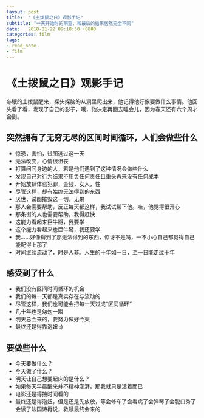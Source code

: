 ```yaml
---
layout: post
title:  "《土拨鼠之日》观影手记"
subtitle: "一天开始时的期望，和最后的结果居然完全不同"
date:   2018-01-22 09:10:30 +0800
categories: film
tags: 
- read_note
- film
---
```


# 《土拨鼠之日》观影手记

冬眠的土拨鼠醒来，探头探脑的从洞里爬出来，他记得他好像要做什么事情。他回头看了看，发现了自己的影子，哦，他决定再回去睡会儿，因为春天还有六个周才会到。

## 突然拥有了无穷无尽的区间时间循环，人们会做些什么

- 惊恐，害怕，试图逃过这一天
- 无法改变，心情很沮丧
- 打算问问身边的人，若是他们遇到了这种情况会做些什么
- 发现自己对行为结果不用负任何责任且重头再来没有任何成本
- 开始放肆体验犯罪，金钱，女人，性
- 尽管这样，却有始终无法得到的东西
- 厌世，试图摧毁这一切，无果
- 那人会需要帮助，反正每天都这样，我试试帮下他。哇，他觉得很开心
- 那条街的人也需要帮助，我得赶快
- 这能力看起来巨牛掰，我要学
- 这个能力看起来也巨牛掰，我还要学
- 我……好像得到了那无法得到的东西，惊讶不是吗，一不小心自己都觉得自己能配得上那了
- 时间继续流动了，时是人非。人生的十年如一日，至一日能走过十年

## 感受到了什么

- 我们没有区间时间循环的机会
- 我们的每一天都是真实存在与流动的
- 尽管这样，我们也可能会把每一天过成“区间循环”
- 几十年也是匆匆一瞬
- 明天总会来的，要努力做好今天
- 最终还是得靠泡妞 :)

## 要做些什么

- 今天要做什么？
- 今天做了什么？
- 明天让自己想要起床的是什么？
- 如果每天早晨醒来并不精神澎湃，那我就只是活着而已
- 电影还是得抽时间看的
- 最终还是得泡妞，但是还是先放放，等会修车了会看病了会弹琴了会脱口秀了会读了法国诗再说，救赎最终会来的

